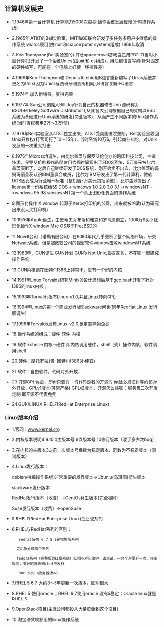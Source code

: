 
## 计算机发展史
* 1.1946年第一台计算机,计算能力5000次每秒,操作系统发展缓慢(分时操作系统)

* 2.1965年 AT&T的Bell实验室，MIT和GE联合研发了多任务多用户多继承的操作系统 Multcs项目(由mult和cs(computer system)组成) 1969年取消

* 3.Ken Thompson(Bell实验室的) 开发space travel游戏自己用PDP-7(当时小型计算机)开发了一个系统Unics(由uni 和 cs组成)，用汇编语言写的(针对固定的硬件编写，可能在一个电脑上好使，移植性差)

* 4.1969年Ken Thompson和 Dennis Ritchie用B语言重新编写了Unics系统并更名为Unix(因为Unics与西班牙语厕所相同),B语言改编->C语言

* 5.1974年 加入新特性，变得完善

* 6.1977年 Sun公司创始人Bill Joy针对自己的机器修改Unix源码称为BSD(Berkeley Software Distribution),从此各大公司根据自己的架构以BSD系统为基础进行Unix系统的研发(商业版本)，从而产生不同版本的Unix操作系统(当时版权费用2万$～3万$/份)

* 7.1979年Bell实验室从AT&T独立出来，AT&T受美国法院垄断，Bell实验室收回Unix开放权(打官司打了10～15年)，当时系统10万$，引起商业纠纷，对Unix发展的一次重大打击

* 8.1975年Microsoft诞生，由比尔盖茨与保罗艾伦创办的跨国科技公司，主做技术，保罗艾伦的程序员朋友用六周时间写出了EDOS系统，5万美元被比尔盖茨买断了，之后自己继续研发了DOS系统，刚开始卖不出去，比尔盖茨的妈妈玛丽盖茨认识IBM董事会成员，比尔为IBM研发出了第一代计算机，微软DOS因此成为行业唯一标准（整机器5万美元包括系统），比尔盖茨提出了license卖一份系统给5$ DOS-> windows 1.0 2.0 3.0 3.1 ->windowsNT ->windows 95 98 windowsNT第一个真正图形化界面的操作系统

* 9.图形化操作 X window 起源于Xerox打印机的公司，出来就被冷藏(认为研究出来没人买打印机)

* 10.1976年Apple诞生，由史蒂夫乔布斯和雅克和罗韦恩创立，1000万$买下图形化操作X window Mac OS基于FreeBSD的

* 11.Novell公司（诺勒有限公司）在8090年代几乎垄断了整个网络市场，研究Netware系统，但是被微软公司的视窗软件window击败windowsNT系统

* 12.1983年，GUN诞生 GUN计划 GUN’s Not Unix,革奴宣言，不花钱一起研究操作系统

* 13.GUN内核跑在因特尔I386上非常卡，没有一个好的内核

* 14.1991年Linux Torvalds研究Minix的设计思想后基于gcc bash开发了针对I386的linux内核；

* 15.1993年Torvalds发布Linux-v1.0,并且Linux转向GPL;

* 16.1994年Linux的第一个商业发行版Slackware问世(同年RedHat Linux 发行版诞生)

* 17.1996年Torvalds发布Linux-v2.0,确定吉祥物企鹅

* 18.操作系统的组成：硬件 软件 内核

* 19.软件->shell->内核->硬件 即内核调用硬件，shell（壳）操作内核，软件调用shell

* 20.硬件：摩托罗拉(贵) 因特尔I386(小便宜)

* 21.软件：自由软件，代码对外开放，

* 23.开源GPL协定，即你只要有一行代码是我的开源的 你就必须把你写的都对外开放，GPLv1版本(非常严格) GPLv2版本，开源怎么赚钱：服务费二次开发定制 即开源不代表免费

* 24.GUN/LINUX RHEL7(RedHat Enterprise Linux)

### Linux版本介绍

* 1.官网：www.kernel.org

* 2.内核版本说明4.9.10 4主版本号 9次版本号 10修订版本（改了多少次bug）

* 3.在内核的主版本3之前，次版本号偶数为稳定版本，奇数为不稳定版本（测试版本）

* 4.Linux发行版本：

    debian(得编操作系统)非常重要的发行版本->Ubuntu(乌班图)衍生版本

    slackware发行版本

    RedHat发行版本（收费）->CentOs衍生版本(完全相同)

    Suse发行版本（收费）->openSuse

* 5.RHEL7(RedHat Enterprise Linux)企业版系列

* 6.RHEL与RedHat系列的区别：

         redhat系列 6 7 8 9是完整版系列

        之后拆分成两个系列

        fedora系列（完整版的红帽系统）红帽不对它维护，直测试，一两个月更新一次，频率极高，有好的就丢到rhel中发行

         RHEL系列（服务器版本）

* 7.RHEL 5 6 7 大约3～5年更新一次版本，区别很大

* 8.RHEL 5 使用oracle ；RHEL 6 7使用oracle 没有5稳定；Oracle linux就是RHEL 5

* 9.OpenStack项目(主流公司都投入大量资金到这个项目)

* 10.淘宝和微软都用的linux操作系统



